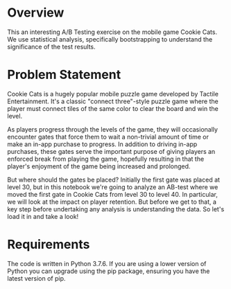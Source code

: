 # Overview

This an interesting A/B Testing exercise on the mobile game Cookie Cats. We use statistical analysis, specifically bootstrapping to understand the significance of the test results.

# Problem Statement
Cookie Cats is a hugely popular mobile puzzle game developed by Tactile Entertainment. It's a classic "connect three"-style puzzle game where the player must connect tiles of the same color to clear the board and win the level.

As players progress through the levels of the game, they will occasionally encounter gates that force them to wait a non-trivial amount of time or make an in-app purchase to progress. In addition to driving in-app purchases, these gates serve the important purpose of giving players an enforced break from playing the game, hopefully resulting in that the player's enjoyment of the game being increased and prolonged.

But where should the gates be placed? Initially the first gate was placed at level 30, but in this notebook we're going to analyze an AB-test where we moved the first gate in Cookie Cats from level 30 to level 40. In particular, we will look at the impact on player retention. But before we get to that, a key step before undertaking any analysis is understanding the data. So let's load it in and take a look!


# Requirements

The code is written in Python 3.7.6. If you are using a lower version of Python you can upgrade using the pip package, ensuring you have the latest version of pip.
